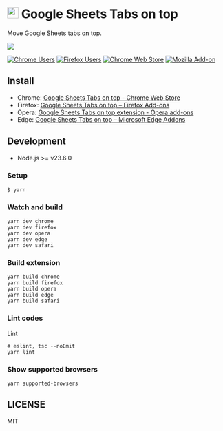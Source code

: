 # <img src="app/images/icon-128.png" height=26> Google Sheets Tabs on top
Move Google Sheets tabs on top.

![](./promo/Screenshot_1280x800.png)


[![Chrome Users](https://img.shields.io/chrome-web-store/users/lbhlhhckfpdpafckdiklcbamkmogjdjc?logo=google-chrome&logoColor=white)](https://chrome.google.com/webstore/detail/google-sheets-tabs-on-top/lbhlhhckfpdpafckdiklcbamkmogjdjc)   [![Firefox Users](https://img.shields.io/amo/users/google-sheets-tabs-on-top?logo=firefox&color=blightcreen)](https://addons.mozilla.org/ja/firefox/addon/google-sheets-tabs-on-top/)   [![Chrome Web Store](https://img.shields.io/chrome-web-store/v/lbhlhhckfpdpafckdiklcbamkmogjdjc?logo=google-chrome&logoColor=white)](https://chrome.google.com/webstore/detail/google-sheets-tabs-on-top/lbhlhhckfpdpafckdiklcbamkmogjdjc)   [![Mozilla Add-on](https://img.shields.io/amo/v/google-sheets-tabs-on-top?logo=firefox)](https://addons.mozilla.org/ja/firefox/addon/google-sheets-tabs-on-top/)


## Install

- Chrome: [Google Sheets Tabs on top - Chrome Web Store](https://chrome.google.com/webstore/detail/sheets-tabs-on-top/lbhlhhckfpdpafckdiklcbamkmogjdjc)
- Firefox: [Google Sheets Tabs on top – Firefox Add-ons](https://addons.mozilla.org/firefox/addon/google-sheets-tabs-on-top/)
- Opera: [Google Sheets Tabs on top extension - Opera add-ons](https://addons.opera.com/extensions/details/google-sheets-tabs-on-top/)
- Edge: [Google Sheets Tabs on top – Microsoft Edge Addons](https://microsoftedge.microsoft.com/addons/detail/ecnahjcplfdahhoemcapljecnappncpm)

## Development
- Node.js >= v23.6.0

### Setup
```
$ yarn
```

### Watch and build
```
yarn dev chrome
yarn dev firefox
yarn dev opera
yarn dev edge
yarn dev safari
```

### Build extension
```
yarn build chrome
yarn build firefox
yarn build opera
yarn build edge
yarn build safari
```

### Lint codes
Lint
```
# eslint, tsc --noEmit
yarn lint
```

### Show supported browsers
```
yarn supported-browsers
```

## LICENSE
MIT
